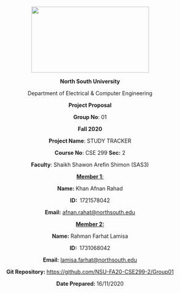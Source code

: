 <p style="text-align: center;">&nbsp;</p>
<p style="text-align: center;">&nbsp;</p>
<p align="center"><strong><img src="https://media.dhakatribune.com/uploads/2016/11/nsulogo.jpg" alt="" width="307" height="172" /></strong></p>
<p align="center"><strong>North South University</strong></p>
<p align="center">Department of Electrical &amp; Computer Engineering</p>
<p align="center"><strong>Project Proposal</strong></p>
<p align="center"><strong>Group No</strong>: 01</p>
<p align="center"><strong>Fall 2020</strong></p>
<p align="center"><strong>Project Name</strong>: STUDY TRACKER</p>
<p align="center"><strong>Course No</strong>: CSE 299 <strong>Sec</strong><strong>:</strong> 2</p>
<p align="center"><strong>Faculty</strong>: Shaikh Shawon Arefin Shimon (SAS3)</p>
<p align="center"><strong><u>Member 1</u></strong><u>:</u></p>
<p align="center"><strong>Name</strong><strong>:</strong> Khan Afnan Rahad</p>
<p align="center"><strong>ID</strong><strong>:&nbsp; </strong>1721578042</p>
<p align="center"><strong>Email</strong><strong>:</strong> <a href="mailto:afnan.rahat@northsouth.edu">afnan.rahat@northsouth.edu</a></p>
<p align="center"><strong><u>Member 2</u></strong><strong><u>:</u></strong></p>
<p align="center"><strong>Name</strong><strong>:</strong> Rahman Farhat Lamisa</p>
<p align="center"><strong>ID</strong><strong>:&nbsp; </strong>1731068042</p>
<p align="center"><strong>Email</strong><strong>:</strong> <a href="mailto:lamisa.farhat@northsouth.edu">lamisa.farhat@northsouth.edu</a></p>
<p align="center"><strong>Git Repository</strong><strong>: </strong><a //href="https://github.com/afnanrahad/CSE299_2/">https://github.com/NSU-FA20-CSE299-2/Group01</a></p>
<p align="center"><strong>Date Prepared</strong><strong>: </strong>16/11/2020</p>
<p><strong>&nbsp;</strong></p>
<p><strong>&nbsp;</strong></p>
